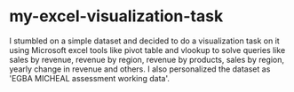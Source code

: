 # my-excel-visualization-task
I stumbled on a simple dataset and decided to do a visualization task on it using Microsoft excel tools like pivot table and vlookup to solve queries like sales by revenue, revenue by region, revenue by products, sales by region, yearly change in revenue and others. I also personalized the dataset as 'EGBA MICHEAL assessment working data'. 
